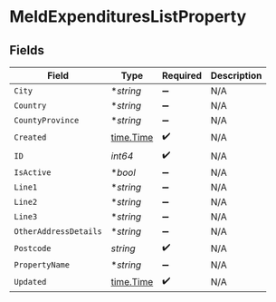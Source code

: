 # MeldExpendituresListProperty


## Fields

| Field                                     | Type                                      | Required                                  | Description                               |
| ----------------------------------------- | ----------------------------------------- | ----------------------------------------- | ----------------------------------------- |
| `City`                                    | **string*                                 | :heavy_minus_sign:                        | N/A                                       |
| `Country`                                 | **string*                                 | :heavy_minus_sign:                        | N/A                                       |
| `CountyProvince`                          | **string*                                 | :heavy_minus_sign:                        | N/A                                       |
| `Created`                                 | [time.Time](https://pkg.go.dev/time#Time) | :heavy_check_mark:                        | N/A                                       |
| `ID`                                      | *int64*                                   | :heavy_check_mark:                        | N/A                                       |
| `IsActive`                                | **bool*                                   | :heavy_minus_sign:                        | N/A                                       |
| `Line1`                                   | **string*                                 | :heavy_minus_sign:                        | N/A                                       |
| `Line2`                                   | **string*                                 | :heavy_minus_sign:                        | N/A                                       |
| `Line3`                                   | **string*                                 | :heavy_minus_sign:                        | N/A                                       |
| `OtherAddressDetails`                     | **string*                                 | :heavy_minus_sign:                        | N/A                                       |
| `Postcode`                                | *string*                                  | :heavy_check_mark:                        | N/A                                       |
| `PropertyName`                            | **string*                                 | :heavy_minus_sign:                        | N/A                                       |
| `Updated`                                 | [time.Time](https://pkg.go.dev/time#Time) | :heavy_check_mark:                        | N/A                                       |